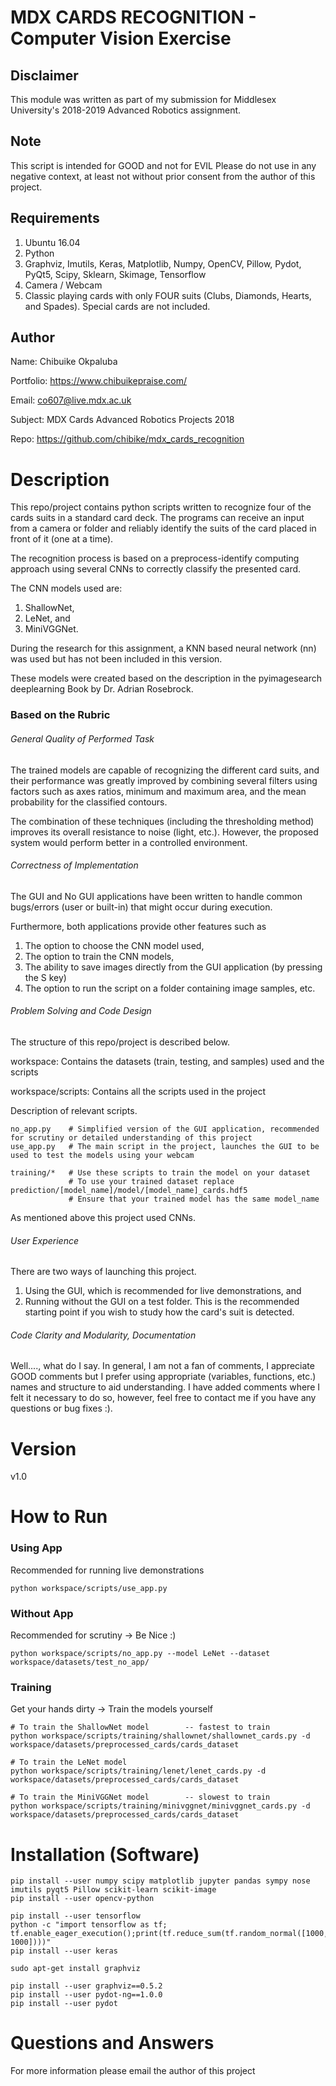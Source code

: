 # MDX CARDS RECOGNITION - Computer Vision Exercise
## Disclaimer
This module was written as part of my submission for Middlesex University's 2018-2019 Advanced Robotics assignment.

## Note
This script is intended for GOOD and not for EVIL
Please do not use in any negative context, at least not without prior consent from
the author of this project.

## Requirements
1. Ubuntu 16.04
2. Python
3. Graphviz, Imutils, Keras, Matplotlib, Numpy, OpenCV, Pillow, Pydot, PyQt5, Scipy, Sklearn, Skimage, Tensorflow
4. Camera / Webcam
5. Classic playing cards with only FOUR suits (Clubs, Diamonds, Hearts, and Spades).
   Special cards are not included.

## Author
Name: Chibuike Okpaluba

Portfolio: https://www.chibuikepraise.com/

Email: co607@live.mdx.ac.uk

Subject: MDX Cards Advanced Robotics Projects 2018

Repo: https://github.com/chibike/mdx_cards_recognition

# Description
This repo/project contains python scripts written to recognize four of the cards suits in a standard card deck. The programs can receive an input from a camera or folder and reliably identify the suits of the card placed in front of it (one at a time).

The recognition process is based on a preprocess-identify computing approach using several CNNs to correctly classify the presented card.

The CNN models used are:
1. ShallowNet,
2. LeNet, and
3. MiniVGGNet.

During the research for this assignment, a KNN based neural network (nn) was used but has not been included in this version.

These models were created based on the description in the pyimagesearch deeplearning Book by Dr. Adrian Rosebrock.

### Based on the Rubric
###### General Quality of Performed Task

The trained models are capable of recognizing the different card suits, and their performance was greatly improved by combining several filters using factors such as axes ratios, minimum and maximum area, and the mean probability for the classified contours.

The combination of these techniques (including the thresholding method) improves its overall resistance to noise (light, etc.). However, the proposed system would perform better in a controlled environment.

###### Correctness of Implementation

The GUI and No GUI applications have been written to handle common bugs/errors (user or built-in) that might occur during execution. 

Furthermore, both applications provide other features such as
1. The option to choose the CNN model used,
2. The option to train the CNN models,
3. The ability to save images directly from the GUI application (by pressing the S key)
4. The option to run the script on a folder containing image samples, etc.

###### Problem Solving and Code Design

The structure of this repo/project is described below.

workspace: Contains the datasets (train, testing, and samples) used and the scripts

workspace/scripts: Contains all the scripts used in the project

Description of relevant scripts.

```
no_app.py    # Simplified version of the GUI application, recommended for scrutiny or detailed understanding of this project
use_app.py   # The main script in the project, launches the GUI to be used to test the models using your webcam

training/*   # Use these scripts to train the model on your dataset
             # To use your trained dataset replace prediction/[model_name]/model/[model_name]_cards.hdf5
             # Ensure that your trained model has the same model_name
```

As mentioned above this project used CNNs.

###### User Experience

There are two ways of launching this project.
1. Using the GUI, which is recommended for live demonstrations, and
2. Running without the GUI on a test folder. This is the recommended starting point if you wish to study how the card's suit is detected.


###### Code Clarity and Modularity, Documentation

Well...., what do I say. In general, I am not a fan of comments, I appreciate GOOD comments but I prefer using appropriate (variables, functions, etc.) names and structure to aid understanding. I have added comments where  I felt it necessary to do so, however, feel free to contact me if you have any questions or bug fixes :).

# Version
v1.0

# How to Run
### Using App
Recommended for running live demonstrations

```
python workspace/scripts/use_app.py
```

### Without App
Recommended for scrutiny -> Be Nice :)

```
python workspace/scripts/no_app.py --model LeNet --dataset workspace/datasets/test_no_app/
```

### Training
Get your hands dirty -> Train the models yourself

```
# To train the ShallowNet model        -- fastest to train
python workspace/scripts/training/shallownet/shallownet_cards.py -d workspace/datasets/preprocessed_cards/cards_dataset

# To train the LeNet model
python workspace/scripts/training/lenet/lenet_cards.py -d workspace/datasets/preprocessed_cards/cards_dataset

# To train the MiniVGGNet model        -- slowest to train
python workspace/scripts/training/minivggnet/minivggnet_cards.py -d workspace/datasets/preprocessed_cards/cards_dataset
```

# Installation (Software)
```
pip install --user numpy scipy matplotlib jupyter pandas sympy nose imutils pyqt5 Pillow scikit-learn scikit-image
pip install --user opencv-python

pip install --user tensorflow
python -c "import tensorflow as tf; tf.enable_eager_execution();print(tf.reduce_sum(tf.random_normal([1000, 1000])))"
pip install --user keras

sudo apt-get install graphviz

pip install --user graphviz==0.5.2
pip install --user pydot-ng==1.0.0
pip install --user pydot
```

# Questions and Answers
For more information please email the author of this project
